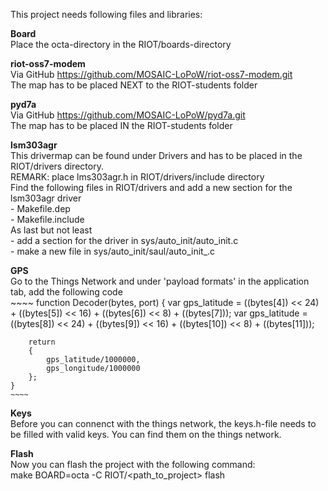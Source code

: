 This project needs following files and libraries:  

**Board**  
    Place the octa-directory in the RIOT/boards-directory  
    
**riot-oss7-modem**  
    Via GitHub https://github.com/MOSAIC-LoPoW/riot-oss7-modem.git  
    The map has to be placed NEXT to the RIOT-students folder  

**pyd7a**  
    Via GitHub https://github.com/MOSAIC-LoPoW/pyd7a.git  
    The map has to be placed IN the RIOT-students folder  

**lsm303agr**  
    This drivermap can be found under Drivers and has to be placed in the RIOT/drivers directory.   
    REMARK: place lms303agr.h in RIOT/drivers/include directory  
    Find the following files in RIOT/drivers and add a new section for the lsm303agr driver  
        - Makefile.dep  
	    - Makefile.include  
    As last but not least   
        - add a section for the driver in sys/auto_init/auto_init.c  
        - make a new file in sys/auto_init/saul/auto_init_<driver>.c  

**GPS**  
    Go to the Things Network and under 'payload formats' in the application tab, add the following code  
    ~~~~
    function Decoder(bytes, port)
    {
        var gps_latitude = ((bytes[4]) << 24) + ((bytes[5]) << 16) + ((bytes[6]) << 8) + ((bytes[7]));
        var gps_latitude = ((bytes[8]) << 24) + ((bytes[9]) << 16) + ((bytes[10]) << 8) + ((bytes[11]));    
        
        return 
        {
            gps_latitude/1000000,
            gps_longitude/1000000
        };
    }
    ~~~~


**Keys**  
    Before you can connenct with the things network, the keys.h-file needs to be filled with valid keys. You can find them on the things network.  

**Flash**  
    Now you can flash the project with the following command:  
    make BOARD=octa -C RIOT/<path_to_project> flash  